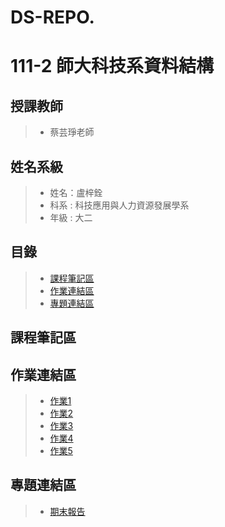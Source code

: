 # DS-REPO.

# 111-2 師大科技系資料結構
## 授課教師
> * 蔡芸琤老師
## 姓名系級
> * 姓名：盧梓銓
> * 科系 : 科技應用與人力資源發展學系
> * 年級 : 大二
## 目錄
> * [課程筆記區](#課程筆記區)
> * [作業連結區](#作業連結區)
> * [專題連結區](#專題連結區)
## 課程筆記區



## 作業連結區
> * [作業1](https://youtu.be/h4wcgNpBrQc)
> * [作業2](https://youtu.be/XGjQyWcc93A)
> * [作業3](https://youtu.be/qwiAHvubT0E)
> * [作業4](https://youtu.be/ASr-uHY3FWE)
> * [作業5](https://youtu.be/7Zflpw71IGk)
## 專題連結區
> * [期末報告](https://youtu.be/q1dLdhk663s)
